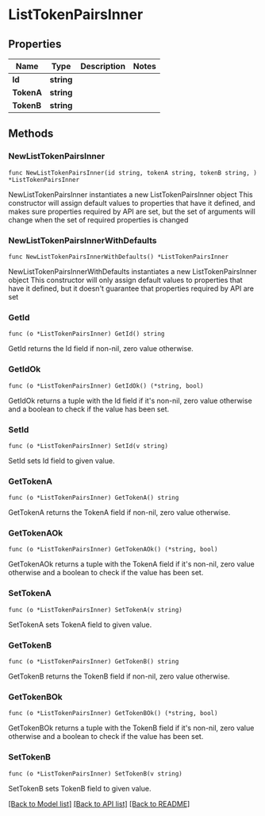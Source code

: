 # ListTokenPairsInner

## Properties

Name | Type | Description | Notes
------------ | ------------- | ------------- | -------------
**Id** | **string** |  | 
**TokenA** | **string** |  | 
**TokenB** | **string** |  | 

## Methods

### NewListTokenPairsInner

`func NewListTokenPairsInner(id string, tokenA string, tokenB string, ) *ListTokenPairsInner`

NewListTokenPairsInner instantiates a new ListTokenPairsInner object
This constructor will assign default values to properties that have it defined,
and makes sure properties required by API are set, but the set of arguments
will change when the set of required properties is changed

### NewListTokenPairsInnerWithDefaults

`func NewListTokenPairsInnerWithDefaults() *ListTokenPairsInner`

NewListTokenPairsInnerWithDefaults instantiates a new ListTokenPairsInner object
This constructor will only assign default values to properties that have it defined,
but it doesn't guarantee that properties required by API are set

### GetId

`func (o *ListTokenPairsInner) GetId() string`

GetId returns the Id field if non-nil, zero value otherwise.

### GetIdOk

`func (o *ListTokenPairsInner) GetIdOk() (*string, bool)`

GetIdOk returns a tuple with the Id field if it's non-nil, zero value otherwise
and a boolean to check if the value has been set.

### SetId

`func (o *ListTokenPairsInner) SetId(v string)`

SetId sets Id field to given value.


### GetTokenA

`func (o *ListTokenPairsInner) GetTokenA() string`

GetTokenA returns the TokenA field if non-nil, zero value otherwise.

### GetTokenAOk

`func (o *ListTokenPairsInner) GetTokenAOk() (*string, bool)`

GetTokenAOk returns a tuple with the TokenA field if it's non-nil, zero value otherwise
and a boolean to check if the value has been set.

### SetTokenA

`func (o *ListTokenPairsInner) SetTokenA(v string)`

SetTokenA sets TokenA field to given value.


### GetTokenB

`func (o *ListTokenPairsInner) GetTokenB() string`

GetTokenB returns the TokenB field if non-nil, zero value otherwise.

### GetTokenBOk

`func (o *ListTokenPairsInner) GetTokenBOk() (*string, bool)`

GetTokenBOk returns a tuple with the TokenB field if it's non-nil, zero value otherwise
and a boolean to check if the value has been set.

### SetTokenB

`func (o *ListTokenPairsInner) SetTokenB(v string)`

SetTokenB sets TokenB field to given value.



[[Back to Model list]](../README.md#documentation-for-models) [[Back to API list]](../README.md#documentation-for-api-endpoints) [[Back to README]](../README.md)


